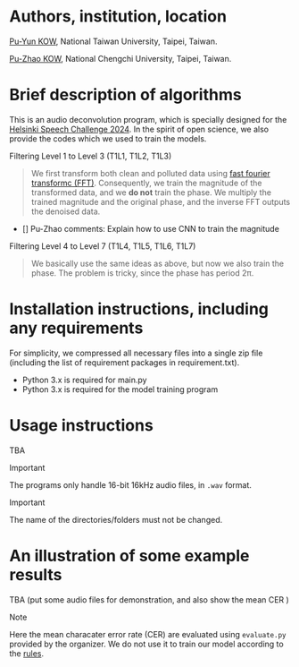 # Authors, institution, location 

[Pu-Yun KOW](https://puyun321.github.io/), National Taiwan University, Taipei, Taiwan. 

[Pu-Zhao KOW](https://puzhaokow1993.github.io/homepage/index.html), National Chengchi University, Taipei, Taiwan. 

# Brief description of algorithms 

This is an audio deconvolution program, which is specially designed for the [Helsinki Speech Challenge 2024](https://blogs.helsinki.fi/helsinki-speech-challenge/). In the spirit of open science, we also provide the codes which we used to train the models. 

Filtering Level 1 to Level 3 (T1L1, T1L2, T1L3) 
> We first transform both clean and polluted data using [fast fourier transformc (FFT)](https://docs.scipy.org/doc/scipy/tutorial/fft.html). Consequently, we train the magnitude of the transformed data, and we **do not** train the phase. We multiply the trained magnitude and the original phase, and the inverse FFT outputs the denoised data. 

- [] Pu-Zhao comments: Explain how to use CNN to train the magnitude 

Filtering Level 4 to Level 7 (T1L4, T1L5, T1L6, T1L7) 
> We basically use the same ideas as above, but now we also train the phase. The problem is tricky, since the phase has period 2π. 



# Installation instructions, including any requirements 

For simplicity, we compressed all necessary files into a single zip file (including the list of requirement packages in requirement.txt). 
- Python 3.x is required for main.py
- Python 3.x is required for the model training program 

# Usage instructions 

TBA 

> [!IMPORTANT] 
> The programs only handle 16-bit 16kHz audio files, in `.wav` format.

> [!IMPORTANT] 
> The name of the directories/folders must not be changed. 

# An illustration of some example results 

TBA (put some audio files for demonstration, and also show the mean CER )

> [!NOTE]
> Here the mean characater error rate (CER) are evaluated using `evaluate.py` provided by the organizer. We do not use it to train our model according to the [rules](https://blogs.helsinki.fi/helsinki-speech-challenge/rules/). 



[comment]: <> (https://docs.github.com/en/get-started/writing-on-github/getting-started-with-writing-and-formatting-on-github/basic-writing-and-formatting-syntax)
